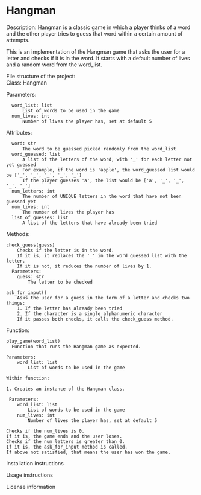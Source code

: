 # Hangman

Description:
Hangman is a classic game in which a player thinks of a word and the other player tries to guess that word within a certain amount of attempts.

This is an implementation of the Hangman game that asks the user for a letter and checks if it is in the word.
It starts with a default number of lives and a random word from the word_list.

File structure of the project:   
Class: Hangman

  Parameters:
      
      word_list: list
          List of words to be used in the game
      num_lives: int
          Number of lives the player has, set at default 5
      
  Attributes:
  
      word: str
          The word to be guessed picked randomly from the word_list
      word_guessed: list
          A list of the letters of the word, with '_' for each letter not yet guessed
          For example, if the word is 'apple', the word_guessed list would be ['_', '_', '_', '_', '_']
          If the player guesses 'a', the list would be ['a', '_', '_', '_', '_']
      num_letters: int
          The number of UNIQUE letters in the word that have not been guessed yet
      num_lives: int
          The number of lives the player has
      list_of_guesses: list
          A list of the letters that have already been tried

  Methods:
  
    check_guess(guess)
        Checks if the letter is in the word.
        If it is, it replaces the '_' in the word_guessed list with the letter.
        If it is not, it reduces the number of lives by 1.
      Parameters:
        guess: str
            The letter to be checked   
    
    ask_for_input()
        Asks the user for a guess in the form of a letter and checks two things:
        1. If the letter has already been tried
        2. If the character is a single alphanumeric character
        If it passes both checks, it calls the check_guess method.

  Function:
  
    play_game(word_list)
      Function that runs the Hangman game as expected.
    
    Parameters:
        word_list: list
            List of words to be used in the game   

    Within function:
  
    1. Creates an instance of the Hangman class.
  
     Parameters:
        word_list: list
            List of words to be used in the game  
        num_lives: int
            Number of lives the player has, set at default 5
          
    Checks if the num_lives is 0. 
    If it is, the game ends and the user loses.
    Checks if the num_letters is greater than 0. 
    If it is, the ask_for_input method is called.
    If above not satisfied, that means the user has won the game. 
  
Installation instructions

Usage instructions

License information
